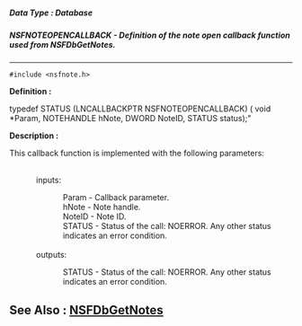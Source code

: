 ##### Data Type : Database
##### NSFNOTEOPENCALLBACK - Definition of the note open callback function used from NSFDbGetNotes.
---
```
#include <nsfnote.h>
```

**Definition :**

typedef STATUS (LNCALLBACKPTR NSFNOTEOPENCALLBACK) (
	void *Param, 
	NOTEHANDLE hNote, 
	DWORD NoteID, 
	STATUS status);"

**Description :**

This callback function is implemented with the following parameters:  
<ul>
<ul><br>
inputs:
<ul>
<ul>Param - Callback parameter.<br>
hNote - Note handle.<br>
NoteID - Note ID.<br>
STATUS - Status of the call: NOERROR. Any other status indicates an error condition.</ul>
</ul>
<br>
outputs:	
<ul>
<ul>STATUS - Status of the call: NOERROR. Any other status indicates an error condition.</ul>
</ul>
</ul>
</ul>



**See Also :**
[NSFDbGetNotes](/domino-c-api-docs/reference/Func/NSFDbGetNotes)
---
